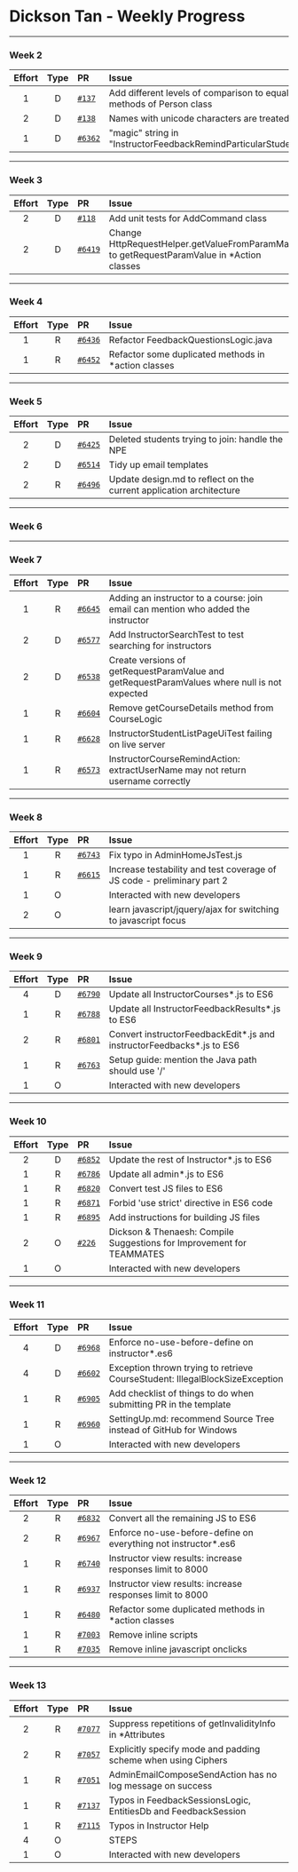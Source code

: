# Dickson Tan - Weekly Progress

---

### Week 2

Effort| Type | PR | Issue
:----:|:----:|:-----------|:------
1 | D | [`#137`](https://github.com/se-edu/addressbook-level2/pull/137) | Add different levels of comparison to equality methods of Person class
2 | D | [`#138`](https://github.com/se-edu/addressbook-level2/pull/138) | Names with unicode characters are treated as invalid
1 | D | [`#6362`](https://github.com/TEAMMATES/teammates/pull/6362) | "magic" string in "InstructorFeedbackRemindParticularStudentsAction"

---

### Week 3

Effort| Type | PR | Issue
:----:|:----:|:-----------|:------
2 | D | [`#118`](https://github.com/se-edu/addressbook-level2/pull/118) | Add unit tests for AddCommand class
2 | D | [`#6419`](https://github.com/TEAMMATES/teammates/pull/6419) | Change HttpRequestHelper.getValueFromParamMap to getRequestParamValue in *Action classes

---

### Week 4

Effort| Type | PR | Issue
:----:|:----:|:-----------|:------
1 | R | [`#6436`](https://github.com/TEAMMATES/teammates/pull/6436) | Refactor FeedbackQuestionsLogic.java
1 | R | [`#6452`](https://github.com/TEAMMATES/teammates/pull/6452) | Refactor some duplicated methods in *action classes

---

### Week 5

Effort| Type | PR | Issue
:----:|:----:|:-----------|:------
2 | D | [`#6425`](https://github.com/TEAMMATES/teammates/pull/6425) | Deleted students trying to join: handle the NPE
2 | D | [`#6514`](https://github.com/TEAMMATES/teammates/pull/6514) | Tidy up email templates
2 | R | [`#6496`](https://github.com/TEAMMATES/teammates/pull/6496) | Update design.md to reflect on the current application architecture

---

### Week 6

---

### Week 7

Effort| Type | PR | Issue
:----:|:----:|:-----------|:------
1 | R | [`#6645`](https://github.com/TEAMMATES/teammates/pull/6645) | Adding an instructor to a course: join email can mention who added the instructor
2 | D | [`#6577`](https://github.com/TEAMMATES/teammates/pull/6577) | Add InstructorSearchTest to test searching for instructors
2 | D | [`#6538`](https://github.com/TEAMMATES/teammates/pull/6538) | Create versions of getRequestParamValue and getRequestParamValues where null is not expected
1 | R | [`#6604`](https://github.com/TEAMMATES/teammates/pull/6604) | Remove getCourseDetails method from CourseLogic
1 | R | [`#6628`](https://github.com/TEAMMATES/teammates/pull/6628) | InstructorStudentListPageUiTest failing on live server
1 | R | [`#6573`](https://github.com/TEAMMATES/teammates/pull/6573) | InstructorCourseRemindAction: extractUserName may not return username correctly

---

### Week 8

Effort| Type | PR | Issue
:----:|:----:|:-----------|:------
1 | R | [`#6743`](https://github.com/TEAMMATES/teammates/pull/6743) | Fix typo in AdminHomeJsTest.js
1 | R | [`#6615`](https://github.com/TEAMMATES/teammates/pull/6615) | Increase testability and test coverage of JS code - preliminary part 2
1 | O |  | Interacted with new developers
2 | O |  | learn javascript/jquery/ajax for switching to javascript focus

---

### Week 9

Effort| Type | PR | Issue
:----:|:----:|:-----------|:------
4 | D | [`#6790`](https://github.com/TEAMMATES/teammates/pull/6790) | Update all InstructorCourses*.js to ES6
1 | R | [`#6788`](https://github.com/TEAMMATES/teammates/pull/6788) | Update all InstructorFeedbackResults*.js to ES6
2 | R | [`#6801`](https://github.com/TEAMMATES/teammates/pull/6801) | Convert instructorFeedbackEdit*.js and instructorFeedbacks*.js to ES6
1 | R | [`#6763`](https://github.com/TEAMMATES/teammates/pull/6763) | Setup guide: mention the Java path should use '/'
1 | O |  | Interacted with new developers

---

### Week 10

Effort| Type | PR | Issue
:----:|:----:|:-----------|:------
2 | D | [`#6852`](https://github.com/TEAMMATES/teammates/pull/6852) | Update the rest of Instructor*.js to ES6
1 | R | [`#6786`](https://github.com/TEAMMATES/teammates/pull/6786) | Update all admin*.js to ES6
1 | R | [`#6820`](https://github.com/TEAMMATES/teammates/pull/6820) | Convert test JS files to ES6
1 | R | [`#6871`](https://github.com/TEAMMATES/teammates/pull/6871) | Forbid 'use strict' directive in ES6 code
1 | R | [`#6895`](https://github.com/TEAMMATES/teammates/pull/6895) | Add instructions for building JS files
2 | O | [`#226`](https://github.com/nus-oss/cs3281-website/pull/226) | Dickson & Thenaesh: Compile Suggestions for Improvement for TEAMMATES
1 | O | | Interacted with new developers

---

### Week 11

Effort| Type | PR | Issue
:----:|:----:|:-----------|:------
4 | D | [`#6968`](https://github.com/TEAMMATES/teammates/pull/6968) | Enforce no-use-before-define on instructor*.es6
4 | D | [`#6602`](https://github.com/TEAMMATES/teammates/pull/6602) | Exception thrown trying to retrieve CourseStudent: IllegalBlockSizeException
1 | R | [`#6905`](https://github.com/TEAMMATES/teammates/pull/6905) | Add checklist of things to do when submitting PR in the template
1 | R | [`#6960`](https://github.com/TEAMMATES/teammates/pull/6960) | SettingUp.md: recommend Source Tree instead of GitHub for Windows
1 | O | | Interacted with new developers

---

### Week 12

Effort| Type | PR | Issue
:----:|:----:|:-----------|:------
2 | R | [`#6832`](https://github.com/TEAMMATES/teammates/pull/6832) | Convert all the remaining JS to ES6
2 | R | [`#6967`](https://github.com/TEAMMATES/teammates/pull/6967) | Enforce no-use-before-define on everything not instructor*.es6
1 | R | [`#6740`](https://github.com/TEAMMATES/teammates/pull/6740) | Instructor view results: increase responses limit to 8000
1 | R | [`#6937`](https://github.com/TEAMMATES/teammates/pull/6937) | Instructor view results: increase responses limit to 8000
1 | R | [`#6480`](https://github.com/TEAMMATES/teammates/pull/6480) | Refactor some duplicated methods in *action classes
1 | R | [`#7003`](https://github.com/TEAMMATES/teammates/pull/7003) | Remove inline scripts
1 | R | [`#7035`](https://github.com/TEAMMATES/teammates/pull/7035) | Remove inline javascript onclicks

---

### Week 13

Effort| Type | PR | Issue
:----:|:----:|:-----------|:------
2 | R | [`#7077`](https://github.com/TEAMMATES/teammates/pull/7077) | Suppress repetitions of getInvalidityInfo in *Attributes
2 | R | [`#7057`](https://github.com/TEAMMATES/teammates/pull/7057) | Explicitly specify mode and padding scheme when using Ciphers
1 | R | [`#7051`](https://github.com/TEAMMATES/teammates/pull/7051) | AdminEmailComposeSendAction has no log message on success
1 | R | [`#7137`](https://github.com/TEAMMATES/teammates/pull/7137) | Typos in FeedbackSessionsLogic, EntitiesDb and FeedbackSession
1 | R | [`#7115`](https://github.com/TEAMMATES/teammates/pull/7115) | Typos in Instructor Help
4 | O | | STEPS
1 | O | | Interacted with new developers